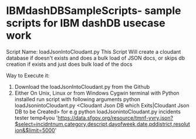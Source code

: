 # IBMdashDBSampleScripts- sample scripts for IBM dashDB usecase work

Script Name: loadJsonIntoCloudant.py
This Script Will create a cloudant database if doesn't exists and does a bulk load of JSON docs, or skips db creation if exists and just does bulk load of the docs

Way to Execute it:
1. Download the loadJsonIntoCloudant.py from the Github 
2. Either On Unix, Linux or from Windows Cygwin terminal with Python installed run script with following arguments
python loadJsonintoCloudant.py <Cloudant Json DB which Exits|Cloudant Json DB to be Created> <Cloudant Username> <Cloudant Password> <JSON Docs URL>
for e.g
python loadJsonintoCloudant.py incidents tester temp4you 'https://data.sfgov.org/resource/tmnf-yvry.json?$select=incidntnum,category,descript,dayofweek,date,pddistrict,resolution&$limit=5000'
